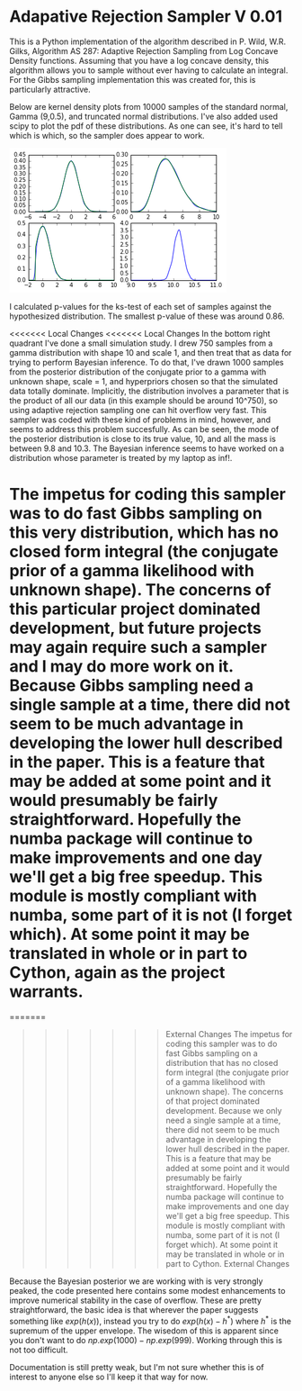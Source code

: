# Adapative Rejection Sampler V 0.01

This is a Python implementation of the algorithm described in P. Wild, W.R. Gilks, Algorithm AS 287: Adaptive Rejection Sampling from Log Concave Density functions. Assuming that you have a log concave density, this algorithm allows you to sample without ever having to calculate an integral.  For the Gibbs sampling implementation this was created for, this is particularly attractive.

Below are kernel density plots from 10000 samples of the standard normal, Gamma (9,0.5), and truncated normal distributions.  I've also added used scipy to plot the pdf of these distributions.  As one can see, it's hard to tell which is which, so the sampler does appear to work.  

![alt text](https://github.com/libgober/ARS/blob/master/KDEplots1.png "KDE plots")

I calculated p-values for the ks-test of each set of samples against the hypothesized distribution. The smallest p-value of these was around 0.86.

<<<<<<< Local Changes
<<<<<<< Local Changes
In the bottom right quadrant I've done a small simulation study.  I drew 750 samples from a gamma distribution with shape 10 and scale 1, and then treat that as data for trying to perform Bayesian inference.  To do that, I've drawn 1000 samples from the posterior distribution of the conjugate prior to a gamma with unknown shape, scale = 1, and hyperpriors chosen so that the simulated data totally dominate. Implicitly, the distribution involves a parameter that is the product of all our data (in this example should be around 10^750), so using adaptive rejection sampling one can hit overflow very fast. This sampler was coded with these kind of problems in mind, however, and seems to address this problem succesfully. As can be seen, the mode of the posterior distribution is close to its true value, 10, and all the mass is between 9.8 and 10.3. The Bayesian inference seems to have worked on a distribution whose parameter is treated by my laptop as inf!.

The impetus for coding this sampler was to do fast Gibbs sampling on this very distribution, which has no closed form integral (the conjugate prior of a gamma likelihood with unknown shape). The concerns of this particular project dominated development, but future projects may again require such a sampler and I may do more work on it. Because Gibbs sampling need a single sample at a time, there did not seem to be much advantage in developing the lower hull described in the paper.  This is a feature that may be added at some point and it would presumably be fairly straightforward.  Hopefully the numba package will continue to make improvements and one day we'll get a big free speedup.  This module is mostly compliant with numba, some part of it is not (I forget which). At some point it may be translated in whole or in part to Cython, again as the project warrants.
=======
=======
>>>>>>> External Changes
The impetus for coding this sampler was to do fast Gibbs sampling on a distribution that has no closed form integral (the conjugate prior of a gamma likelihood with unknown shape). The concerns of that project dominated development. Because we only need a single sample at a time, there did not seem to be much advantage in developing the lower hull described in the paper.  This is a feature that may be added at some point and it would presumably be fairly straightforward.  Hopefully the numba package will continue to make improvements and one day we'll get a big free speedup.  This module is mostly compliant with numba, some part of it is not (I forget which). At some point it may be translated in whole or in part to Cython.
>>>>>>> External Changes

Because the Bayesian posterior we are working with is very strongly peaked, the code presented here contains some modest enhancements to improve numerical stability in the case of overflow.  These are pretty straightforward, the basic idea is that wherever the paper suggests something like $exp(h(x))$, instead you try to do $exp(h(x)-h^*)$ where $h^*$ is the supremum of the upper envelope. The wisedom of this is apparent since you don't want to do $np.exp(1000) - np.exp(999)$. Working through this is not too difficult. 

Documentation is still pretty weak, but I'm not sure whether this is of interest to anyone else so I'll keep it that way for now.

